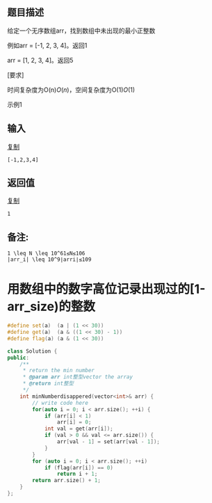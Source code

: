 ## 题目描述

给定一个无序数组arr，找到数组中未出现的最小正整数

例如arr = [-1, 2, 3, 4]。返回1

arr = [1, 2, 3, 4]。返回5

[要求]

时间复杂度为O(n)*O*(*n*)，空间复杂度为O(1)*O*(1)

示例1

## 输入

[复制](javascript:void(0);)

```
[-1,2,3,4]
```

## 返回值

[复制](javascript:void(0);)

```
1
```

## 备注:

```
1 \leq N \leq 10^61≤N≤106
|arr_i| \leq 10^9∣arri∣≤109
```





# 用数组中的数字高位记录出现过的[1-arr_size)的整数

```c++
#define set(a)  (a | (1 << 30))
#define get(a)  (a & ((1 << 30) - 1))
#define flag(a) (a & (1 << 30))

class Solution {
public:
    /**
     * return the min number
     * @param arr int整型vector the array
     * @return int整型
     */
    int minNumberdisappered(vector<int>& arr) {
        // write code here
        for(auto i = 0; i < arr.size(); ++i) {
            if (arr[i] < 1)
                arr[i] = 0;
            int val = get(arr[i]);
            if (val > 0 && val <= arr.size()) {
                arr[val - 1] = set(arr[val - 1]);
            }
        }
        for (auto i = 0; i < arr.size(); ++i)  
            if (flag(arr[i]) == 0)
                return i + 1;
        return arr.size() + 1;
    }
};
```

